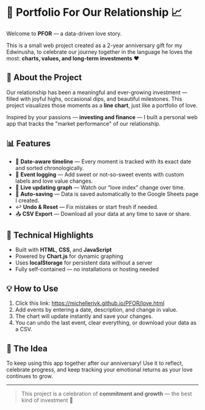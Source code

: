 # 💖 Portfolio For Our Relationship 📈

Welcome to **PFOR** — a data-driven love story.

This is a small web project created as a 2-year anniversary gift for my Edwinusha, to celebrate our journey together in the language he loves the most: **charts, values, and long-term investments** ❤️

## 🎁 About the Project

Our relationship has been a meaningful and ever-growing investment — filled with joyful highs, occasional dips, and beautiful milestones. This project visualizes those moments as a **line chart**, just like a portfolio of love.

Inspired by your passions — **investing and finance** — I built a personal web app that tracks the "market performance" of our relationship.

## 📊 Features

- 📅 **Date-aware timeline** — Every moment is tracked with its exact date and sorted chronologically.
- 📝 **Event logging** — Add sweet or not-so-sweet events with custom labels and love value changes.
- 🔁 **Live updating graph** — Watch our “love index” change over time.
- 💾 **Auto-saving** — Data is saved automatically to the Google Sheets page I created.
- ↩️ **Undo & Reset** — Fix mistakes or start fresh if needed.
- 📤 **CSV Export** — Download all your data at any time to save or share.

## 🧠 Technical Highlights

- Built with **HTML**, **CSS**, and **JavaScript**
- Powered by **Chart.js** for dynamic graphing
- Uses **localStorage** for persistent data without a server
- Fully self-contained — no installations or hosting needed

## 💡 How to Use

1. Click this link: https://michellerivk.github.io/PFOR/love.html
2. Add events by entering a date, description, and change in value.
3. The chart will update instantly and save your changes.
4. You can undo the last event, clear everything, or download your data as a CSV.

## 🎉 The Idea

To keep using this app together after our anniversary! Use it to reflect, celebrate progress, and keep tracking your emotional returns as your love continues to grow.

---

> This project is a celebration of **commitment and growth** — the best kind of investment 🥰
